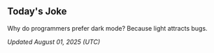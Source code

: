 ## Today's Joke
Why do programmers prefer dark mode? Because light attracts bugs.

*Updated August 01, 2025 (UTC)*
